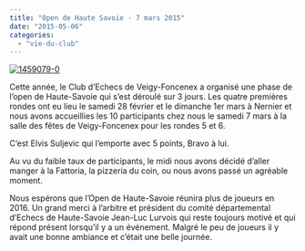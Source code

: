 ```yaml
---
title: "Open de Haute Savoie - 7 mars 2015"
date: "2015-05-06"
categories: 
  - "vie-du-club"
---
```


[![1459079-0](/wordpress-uploads/2015/05/1459079-0-211x300.jpg)](/wordpress-uploads/2015/05/1459079-0.jpg)

Cette année, le Club d’Echecs de Veigy-Foncenex a organisé une phase de l’open de Haute-Savoie qui s’est déroulé sur 3 jours. Les quatre premières rondes ont eu lieu le samedi 28 février et le dimanche 1er mars à Nernier et nous avons accueillies les 10 participants chez nous le samedi 7 mars à la salle des fêtes de Veigy-Foncenex pour les rondes 5 et 6.

C’est Elvis Suljevic qui l’emporte avec 5 points, Bravo à lui.

Au vu du faible taux de participants, le midi nous avons décidé d’aller manger à la Fattoria, la pizzeria du coin, ou nous avons passé un agréable moment.

Nous espérons que l’Open de Haute-Savoie réunira plus de joueurs en 2016. Un grand merci à l’arbitre et président du comité départemental d’Echecs de Haute-Savoie Jean-Luc Lurvois qui reste toujours motivé et qui répond présent lorsqu’il y a un événement. Malgré le peu de joueurs il y avait une bonne ambiance et c’était une belle journée.
